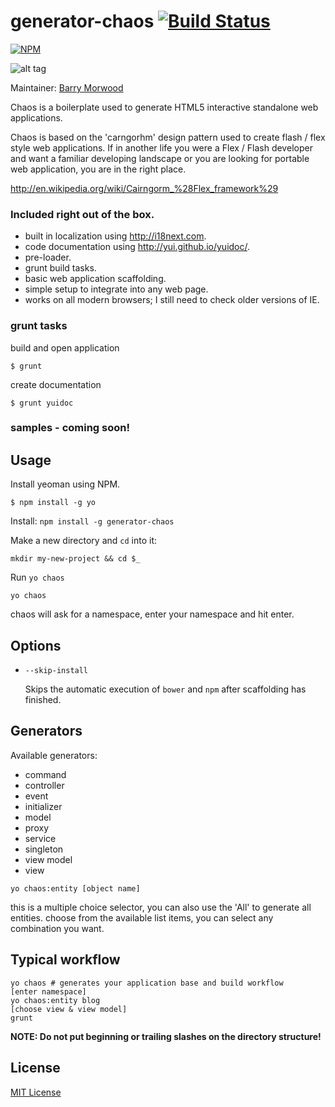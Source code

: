 # generator-chaos [![Build Status](https://secure.travis-ci.org/bmorwood/generator-chaos.png?branch=master)](https://travis-ci.org/bmorwood/generator-chaos)

[![NPM](https://nodei.co/npm/generator-chaos.png)](https://nodei.co/npm/generator-chaos)

![alt tag](https://raw.github.com/bmorwood/generator-chaos/master/chaos-logo.jpg)

Maintainer: [Barry Morwood](https://github.com/bmorwood) <script data-gittip-username="bmorwood" data-gittip-widget="button" >
</script>

Chaos is a boilerplate used to generate HTML5 interactive standalone web applications.

Chaos is based on the 'carngorhm' design pattern used to create flash / flex style web applications. If in another life you were a Flex / Flash developer and want a familiar developing landscape or you are looking for portable web application, you are in the right place.

http://en.wikipedia.org/wiki/Cairngorm_%28Flex_framework%29

### Included right out of the box.


* built in localization using http://i18next.com.
* code documentation using http://yui.github.io/yuidoc/.
* pre-loader.
* grunt build tasks.
* basic web application scaffolding.
* simple setup to integrate into any web page.
* works on all modern browsers; I still need to check older versions of IE.

### grunt tasks

build and open application
```
$ grunt
```

create documentation
```
$ grunt yuidoc
```

### samples - coming soon!

## Usage

Install yeoman using NPM.

```
$ npm install -g yo
```

Install: `npm install -g generator-chaos`

Make a new directory and `cd` into it:
```
mkdir my-new-project && cd $_
```

Run `yo chaos`
```
yo chaos
```

chaos will ask for a namespace, enter your namespace and hit enter.

## Options

* `--skip-install`

  Skips the automatic execution of `bower` and `npm` after
  scaffolding has finished.

## Generators

Available generators:

- command
- controller
- event
- initializer
- model
- proxy
- service
- singleton
- view model
- view

```
yo chaos:entity [object name]
```
this is a multiple choice selector, you can also use the 'All' to generate all entities.
choose from the available list items, you can select any combination you want.


## Typical workflow

```
yo chaos # generates your application base and build workflow
[enter namespace]
yo chaos:entity blog
[choose view & view model]
grunt
```

**NOTE: Do not put beginning or trailing slashes on the directory structure!**


## License

[MIT License](http://en.wikipedia.org/wiki/MIT_License)
